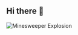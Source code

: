 ## Hi there 👋

<!--
**ju5nj0se/ju5nj0se** is a ✨ _special_ ✨ repository because its `README.md` (this file) appears on your GitHub profile.

Here are some ideas to get you started:

- 🔭 I’m currently working on ...
- 🌱 I’m currently learning ...
- 👯 I’m looking to collaborate on ...
- 🤔 I’m looking for help with ...
- 💬 Ask me about ...
- 📫 How to reach me: ...
- 😄 Pronouns: ...
- ⚡ Fun fact: ...
-->
![Minesweeper Explosion]([https://media.giphy.com/media/3o6Zt481isNVuQI1l6/giphy.gif](https://media1.tenor.com/m/-78GG-PMf8gAAAAd/minesweeper-mine.gif))

